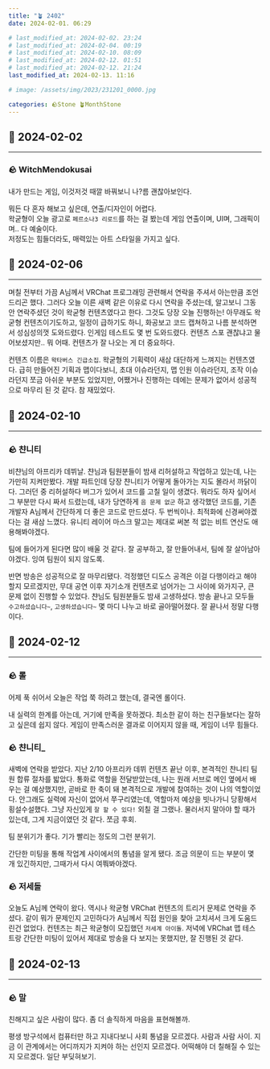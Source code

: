 ```yaml
---
title: "🪴 2402"
date: 2024-02-01. 06:29

# last_modified_at: 2024-02-02. 23:24
# last_modified_at: 2024-02-04. 00:19
# last_modified_at: 2024-02-10. 08:09
# last_modified_at: 2024-02-12. 01:51
# last_modified_at: 2024-02-12. 21:24
last_modified_at: 2024-02-13. 11:16

# image: /assets/img/2023/231201_0000.jpg

categories: 🪨Stone 🪴MonthStone
---
```


## 🗿 2024-02-02

---

### 🪨 WitchMendokusai

내가 만드는 게임, 이것저것 때깔 바꿔보니 나?름 괜찮아보인다.  

뭐든 다 혼자 해보고 싶은데, 연출/디자인이 어렵다.  
왁굳형이 오늘 광고로 `페르소나3 리로드`를 하는 걸 봤는데 게임 연출이며, UI며, 그래픽이며.. 다 예술이다.  
저정도는 힘들더라도, 매력있는 아트 스타일을 가지고 싶다.  

## 🗿 2024-02-06

---

며칠 전부터 가끔 A님께서 VRChat 프로그래밍 관련해서 연락을 주셔서 아는만큼 조언드리곤 했다. 그러다 오늘 이른 새벽 같은 이유로 다시 연락을 주셨는데, 알고보니 그동안 연락주셨던 것이 왁굳형 컨텐츠였다고 한다. 그것도 당장 오늘 진행하는! 아무래도 왁굳형 컨텐츠이기도하고, 일정이 급하기도 하니, 화공보고 코드 캡쳐하고 나름 분석하면서 성심성의껏 도와드렸다. 인게임 테스트도 몇 번 도와드렸다. 컨텐츠 스포 괜찮냐고 물어보셨지만.. 뭐 어때. 컨텐츠가 잘 나오는 게 더 중요하다.  

컨텐츠 이름은 `왁타버스 긴급소집`. 왁굳형의 기획력이 새삼 대단하게 느껴지는 컨텐츠였다. 급히 만들어진 기획과 맵이다보니, 초대 이슈라던지, 맵 인원 이슈라던지, 조작 이슈라던지 쪼금 아쉬운 부분도 있었지만, 어쨌거나 진행하는 데에는 문제가 없어서 성공적으로 마무리 된 것 같다. 참 재밌었다.  

## 🗿 2024-02-10

---

### 🪨 챤니티

비챤님의 아프리카 데뷔날. 챤님과 팀원분들이 밤새 리허설하고 작업하고 있는데, 나는 가만히 지켜만봤다. 개발 파트인데 당장 챤니티가 어떻게 돌아가는 지도 몰라서 까닭이다. 그러던 중 리허설하다 버그가 있어서 코드를 고칠 일이 생겼다. 뭐라도 하자 싶어서 그 부분만 다시 짜서 드렸는데, 내가 당연하게 `음 문제 없군` 하고 생각했던 코드를, 기존 개발자 A님께서 간단하게 더 좋은 코드로 만드셨다. 두 번씩이나. 최적화에 신경써야겠다는 걸 새삼 느꼈다. 유니티 레이어 마스크 말고는 제대로 써본 적 없는 비트 연산도 애용해봐야겠다.  

팀에 들어가게 된다면 많이 배울 것 같다. 잘 공부하고, 잘 만들어내서, 팀에 잘 살아남아야겠다. 잉여 팀원이 되지 않도록.  

반면 방송은 성공적으로 잘 마무리됐다. 걱정했던 디도스 공격은 이걸 다행이라고 해야할지 모르겠지만, 무대 공연 이후 자기소개 컨텐츠로 넘어가는 그 사이에 와가지구, 큰 문제 없이 진행할 수 있었다. 챤님도 팀원분들도 밤새 고생하셨다. 방송 끝나고 모두들 `수고하셨습니다~`, `고생하셨습니다~` 몇 마디 나누고 바로 골아떨어졌다. 잘 끝나서 정말 다행이다.  

## 🗿 2024-02-12

---

### 🪨 롤

어제 푹 쉬어서 오늘은 작업 쭉 하려고 했는데, 결국엔 롤이다.  

내 실력의 한계를 아는데, 거기에 만족을 못하겠다. 최소한 같이 하는 친구들보다는 잘하고 싶은데 쉽지 않다. 게임이 만족스러운 결과로 이어지지 않을 때, 게임이 너무 힘들다.  

### 🪨 챤니티_

새벽에 연락을 받았다. 지난 2/10 아프리카 데뷔 컨텐츠 끝난 이후, 본격적인 챤니티 팀원 합류 절차를 밟았다. 통화로 역할을 전달받았는데, 나는 원래 서브로 메인 옆에서 배우는 걸 예상했지만, 곧바로 한 축이 돼 본격적으로 개발에 참여하는 것이 나의 역할이었다. 안그래도 실력에 자신이 없어서 쭈구리였는데, 역할마저 예상을 빗나가니 당황해서 횡설수설했다. 그냥 자신있게 `잘 할 수 있다!` 외칠 걸 그랬나. 물러서지 말아야 할 때가 있는데, 그게 지금이였던 것 같다. 쪼금 후회.  

팀 분위기가 좋다. 기가 빨리는 정도의 그런 분위기.  

간단한 미팅을 통해 작업계 사이에서의 통념을 알게 됐다. 조금 의문이 드는 부분이 몇 개 있긴하지만, 그때가서 다시 여쭤봐야겠다.  

### 🪨 저세돌

오늘도 A님께 연락이 왔다. 역시나 왁굳형 VRChat 컨텐츠의 트리거 문제로 연락을 주셨다. 같이 뭐가 문제인지 고민하다가 A님께서 직접 원인을 찾아 고치셔서 크게 도움드린건 없었다. 컨텐츠는 최근 왁굳형이 모집했던 `저세계 아이돌`. 저녁에 VRChat 맵 테스트랑 간단한 미팅이 있어서 제대로 방송을 다 보지는 못했지만, 잘 진행된 것 같다.  

## 🗿 2024-02-13

---

### 🪨 말

친해지고 싶은 사람이 많다. 좀 더 솔직하게 마음을 표현해볼까.  

평생 방구석에서 컴퓨터만 하고 지내다보니 사회 통념을 모르겠다. 사람과 사람 사이. 지금 이 관계에서는 어디까지가 지켜야 하는 선인지 모르겠다. 어떡해야 더 칠해질 수 있는지 모르겠다. 일단 부딪혀보기.  
